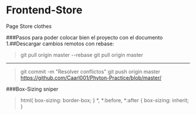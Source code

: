 # Frontend-Store
Page Store clothes

###Pasos para poder colocar bien el proyecto con el documento
1.##Descargar cambios remotos con rebase:
>git pull origin master --rebase
git pull origin master
------------------------------------------------------------------------------------
>git commit -m "Resolver conflictos"
>git push origin master https://github.com/Caarl001/Phyton-Practice/blob/master/

###Box-Sizing sniper
>html{
>   box-sizing: border-box;
>    }
>*, *:before, *:after {
>    box-sizing: inherit;
>}